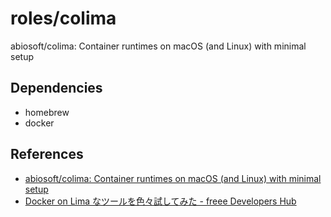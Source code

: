 # roles/colima
abiosoft/colima: Container runtimes on macOS (and Linux) with minimal setup



## Dependencies
- homebrew
- docker



## References
- [abiosoft/colima: Container runtimes on macOS (and Linux) with minimal setup](https://github.com/abiosoft/colima) 
- [Docker on Lima なツールを色々試してみた - freee Developers Hub](https://developers.freee.co.jp/entry/freee-docker-desktop-alternative)

